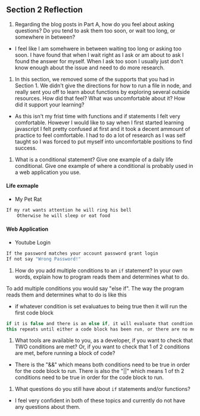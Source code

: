 ## Section 2 Reflection

1. Regarding the blog posts in Part A, how do you feel about asking questions? Do you tend to ask them too soon, or wait too long, or somewhere in between?

- I feel like I am somehwere in between waiting too long or asking too soon. I have found that when I wait right as I ask or am about to ask I found the answer for myself. When I ask too soon I usually just don't know enough about the issue and need to do more research. 

1. In this section, we removed some of the supports that you had in Section 1. We didn't give the directions for how to run a file in node, and really sent you off to learn about functions by exploring several outside resources. How did that feel? What was uncomfortable about it? How did it support your learning?

- As this isn't my frist time with functions and if statements I felt very comfortable. However I would like to say when I first started learning javascript I felt pretty confused at first and it took a decent ammount of practice to feel comfortable. I had to do a lot of research as I was self taught so I was forced to put myself into uncomfortable positions to find success. 

1. What is a conditional statement? Give one example of a daily life conditional. Give one example of where a conditional is probably used in a web application you use.

#### Life exmaple
+ My Pet Rat
```javascript 
If my rat wants attention he will ring his bell
    Otherwise he will sleep or eat food
```

#### Web Application
+ Youtube Login
```javascript
If the password matches your account password grant login
If not say "Wrong Password!"
```

1. How do you add multiple conditions to an `if` statement? In your own words, explain how to program reads them and determines what to do.

To add multiple conditions you would say "else if". The way the program reads them and determines what to do is like this

+ if whatever condition is set evaluatues to being true then it will run the first code block

```javascript
if it is false and there is an else if, it will evaluate that condtion. If it is true it will run that code block. 
this repeats until either a code block has been run, or there are no more if statements to check. 
```

1. What tools are available to you, as a developer, if you want to check that TWO conditions are met? Or, if you want to check that 1 of 2 conditions are met, before running a block of code?

- There is the "&&" which means both conditions need to be true in order for the code block to run. There is also the "||" which means 1 of th 2 conditions need to be true in order for the code block to run. 

1. What questions do you still have about `if` statements and/or functions?

- I feel very confident in both of these topics and currently do not have any questions about them. 
